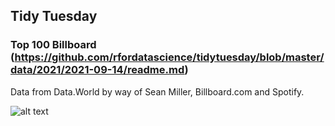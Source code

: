 
## Tidy Tuesday

### Top 100 Billboard (https://github.com/rfordatascience/tidytuesday/blob/master/data/2021/2021-09-14/readme.md)
Data from Data.World by way of Sean Miller, Billboard.com and Spotify.

![alt text](https://github.com/lau-cloud/TidyTuesdaycode/blob/master/Billboard/genres_billboard.png)


